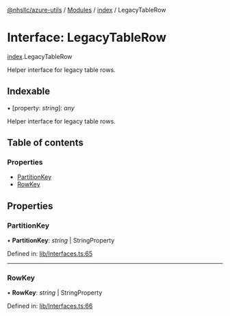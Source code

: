 [@nhsllc/azure-utils](../README.md) / [Modules](../modules.md) / [index](../modules/index.md) / LegacyTableRow

# Interface: LegacyTableRow

[index](../modules/index.md).LegacyTableRow

Helper interface for legacy table rows.

## Indexable

▪ [property: *string*]: *any*

Helper interface for legacy table rows.

## Table of contents

### Properties

- [PartitionKey](index.legacytablerow.md#partitionkey)
- [RowKey](index.legacytablerow.md#rowkey)

## Properties

### PartitionKey

• **PartitionKey**: *string* \| StringProperty

Defined in: [lib/Interfaces.ts:65](https://github.com/nhsllc/azure-utils/blob/b48d4d0/lib/Interfaces.ts#L65)

___

### RowKey

• **RowKey**: *string* \| StringProperty

Defined in: [lib/Interfaces.ts:66](https://github.com/nhsllc/azure-utils/blob/b48d4d0/lib/Interfaces.ts#L66)
